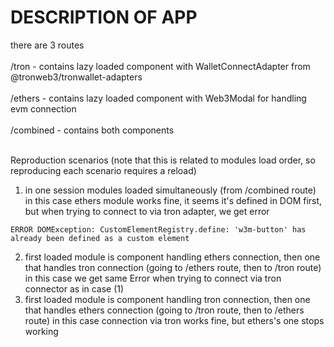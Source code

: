 # DESCRIPTION OF APP

there are 3 routes <br><br>
/tron - contains lazy loaded component with WalletConnectAdapter from @tronweb3/tronwallet-adapters <br><br>
/ethers - contains lazy loaded component with Web3Modal for handling evm connection <br><br>
/combined - contains both components <br><br>

Reproduction scenarios (note that this is related to modules load order, so reproducing each scenario requires a reload)

1. in one session modules loaded simultaneously (from /combined route)
   in this case ethers module works fine, it seems it's defined in DOM first, but when trying to connect to via tron adapter, we get error

```
ERROR DOMException: CustomElementRegistry.define: 'w3m-button' has already been defined as a custom element
```

2. first loaded module is component handling ethers connection, then one that handles tron connection (going to /ethers route, then to /tron route)
   in this case we get same Error when trying to connect via tron connector as in case (1)
3. first loaded module is component handling tron connection, then one that handles ethers connection (going to /tron route, then to /ethers route)
   in this case connection via tron works fine, but ethers's one stops working
